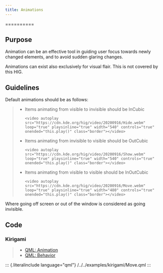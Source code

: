 ```yaml
---
title: Animations
---
```

==========

Purpose
-------

Animation can be an effective tool in guiding user focus towards newly
changed elements, and to avoid sudden glaring changes.

Animations can exist also exclusively for visual flair. This is not
covered by this HIG.

Guidelines
----------

Default animations should be as follows:

> -   Items animating from visible to invisible should be InCubic
>
>     ```{=html}
>     <video autoplay src="https://cdn.kde.org/hig/video/20200916/Hide.webm" 
>     loop="true" playsinline="true" width="540" controls="true" 
>     onended="this.play()" class="border"></video>
>     ```
>
> -   Items animating from invisible to visible should be OutCubic
>
>     ```{=html}
>     <video autoplay src="https://cdn.kde.org/hig/video/20200916/Show.webm" 
>     loop="true" playsinline="true" width="540" controls="true" 
>     onended="this.play()" class="border"></video>
>     ```
>
> -   Items animating from visible to visible should be InOutCubic
>
>     ```{=html}
>     <video autoplay src="https://cdn.kde.org/hig/video/20200916/Move.webm" 
>     loop="true" playsinline="true" width="480" controls="true" 
>     onended="this.play()" class="border"></video>
>     ```

Where going off screen or out of the window is considered as going
invisible.

Code
----

### Kirigami

> -   [QML:
>     Animation](https://doc.qt.io/qt-5/qml-qtquick-animation.html)
> -   [QML: Behavior](https://doc.qt.io/qt-5/qml-qtquick-behavior.html)

::: {.literalinclude language="qml"}
/../../examples/kirigami/Move.qml
:::
